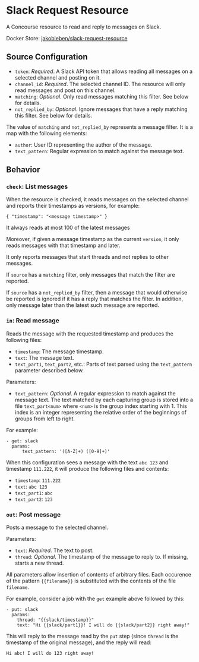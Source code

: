 # Slack Request Resource

A Concourse resource to read and reply to messages on Slack.

Docker Store: [jakobleben/slack-request-resource](https://store.docker.com/community/images/jakobleben/slack-request-resource)

## Source Configuration

- `token`: *Required*. A Slack API token that allows reading all messages on a selected channel and posting on it.
- `channel_id`: *Required*. The selected channel ID. The resource will only read messages and post on this channel.
- `matching`: *Optional*. Only read messages matching this filter. See below for details.
- `not_replied_by`: *Optional*. Ignore messages that have a reply matching this filter. See below for details.

The value of `matching` and `not_replied_by` represents a message filter. It is a map with the following elements:

- `author`: User ID representing the author of the message.
- `text_pattern`: Regular expression to match against the message text.

## Behavior

### `check`: List messages

When the resource is checked, it reads messages on the selected channel and reports their timestamps as versions, for example:

    { "timestamp": "<message timestamp>" }

It always reads at most 100 of the latest messages

Moreover, if given a message timestamp as the current `version`, it only reads messages with that timestamp and later.

It only reports messages that start threads and not replies to other messages.

If `source` has a `matching` filter, only messages that match the filter are reported.

If `source` has a `not_replied_by` filter, then a message that would otherwise be reported is ignored if it has a reply that matches the filter. In addition, only message later than the latest such message are reported.


### `in`: Read message

Reads the message with the requested timestamp and produces the following files:

- `timestamp`: The message timestamp.
- `text`: The message text.
- `text_part1`, `text_part2`, etc.: Parts of text parsed using the `text_pattern` parameter described below.

Parameters:

- `text_pattern`: *Optional*. A regular expression to match against the message text. The text matched by each capturing group is stored into a file `text_part<num>` where `<num>` is the group index starting with 1. This index is an integer representing the relative order of the beginnings of groups from left to right.

For example:

    - get: slack
      params:
          text_pattern: '([A-Z]+) ([0-9]+)'

When this configuration sees a message with the text `abc 123` and timestamp `111.222`, it will produce the following files and contents:

- `timestamp`: `111.222`
- `text`: `abc 123`
- `text_part1`: `abc`
- `text_part2`: `123`


### `out`: Post message

Posts a message to the selected channel.

Parameters:

- `text`: *Required*. The text to post.
- `thread`: *Optional*. The timestamp of the message to reply to. If missing, starts a new thread.

All parameters allow insertion of contents of arbitrary files. Each occurence of the pattern `{{filename}}` is substituted with the contents of the file `filename`.

For example, consider a job with the `get` example above followed by this:

    - put: slack
      params:
        thread: "{{slack/timestamp}}"
        text: "Hi {{slack/part1}}! I will do {{slack/part2}} right away!"

This will reply to the message read by the `put` step (since `thread` is the timestamp of the original message), and the reply will read:

    Hi abc! I will do 123 right away!
